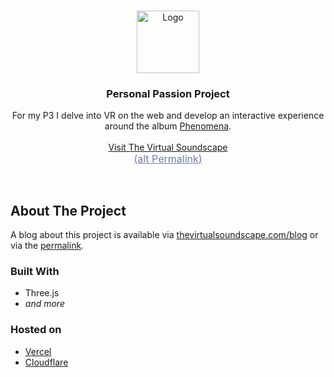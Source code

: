 <br />
<p align="center">
  <a href="https://github.com/CorruptedPixl/p3">
    <img src="https://cdn.cpixl.com/img/pixl-logo-holo-color.png" alt="Logo" width="100" height="100">
  </a>

  <h3 align="center">Personal Passion Project</h3>

  <p align="center">
   For my P3 I delve into VR on the web and develop an interactive experience around the album <a href="https://open.spotify.com/album/3Swuuoui4G5AvOg3pMeLo1?si=b196290046594240">Phenomena</a>.
    <br />
    <br />
    <a href="https://thevirtualsoundscape.com/">Visit The Virtual Soundscape</a>
    <br />
    <a href="https://thevirtualsoundscape.corruptedpixl.com/" style="font-size: 1rem; color: #717CA0">(alt Permalink)</a>
  </p>
</p>
<br />

## About The Project

A blog about this project is available via [thevirtualsoundscape.com/blog](https://thevirtualsoundscape.com/blog) or via the [permalink](https://p3-blog.corruptedpixl.com).

### Built With

- Three.js
- _and more_

### Hosted on

- [Vercel](https://vercel.com/)
- [Cloudflare](https://www.cloudflare.com/)
